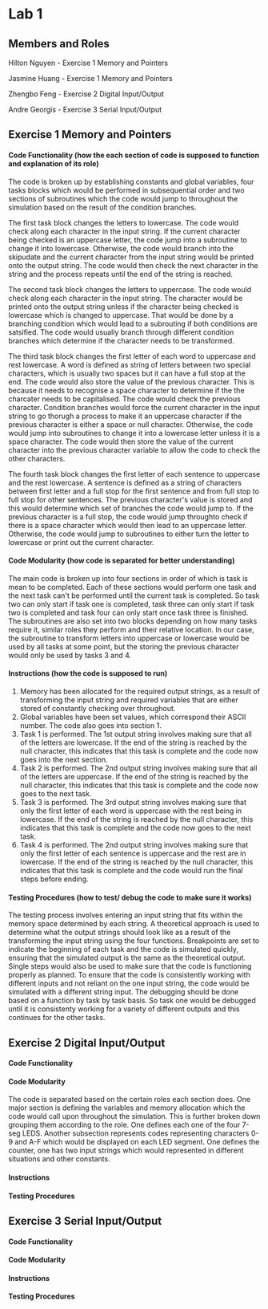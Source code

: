 # Lab 1

## Members and Roles

Hilton Nguyen - Exercise 1 Memory and Pointers

Jasmine Huang - Exercise 1 Memory and Pointers

Zhengbo Feng - Exercise 2 Digital Input/Output

Andre Georgis - Exercise 3 Serial Input/Output


## Exercise 1 Memory and Pointers

#### Code Functionality (how the each section of code is supposed to function and explanation of its role)
The code is broken up by establishing constants and global variables, four tasks blocks which would be performed in subsequential order and two sections of subroutines which the code would jump to throughout the simulation based on the result of the condition branches. 

The first task block changes the letters to lowercase. The code would check along each character in the input string. If the current character being checked is an uppercase letter, the code jump into a subroutine to change it into lowercase. Otherwise, the code would branch into the skipudate and the current character from the input string would be printed onto the output string. The code would then check the next character in the string and the process repeats until the end of the string is reached.

The second task block changes the letters to uppercase. The code would check along each character in the input string. The character would be printed onto the output string unless if the character being checked is lowercase which is changed to uppercase. That would be done by a branching condition which would lead to a subrouting if both conditions are satsified. The code would usually branch through different condition branches which determine if the character needs to be transformed.

The third task block changes the first letter of each word to uppercase and rest lowercase. A word is defined as string of letters between two special characters, which is usually two spaces but it can have a full stop at the end. The code would also store the value of the previous character. This is because it needs to recognise a space  character to determine if the the charcater needs to be capitalised. The code would check the previous character. Condition branches would force the current character in the input string to go thorugh a process to make it an uppercase character if the previous character is either a space or null character. Otherwise, the code would jump into subroutines to change it into a lowercase letter unless it is a space character. The code would then store the value of the current character into the previous character variable to allow the code to check the other characters.  

The fourth task block changes the first letter of each sentence to uppercase and the rest lowercase. A sentence is defined as a string of characters between first letter and a full stop for the first sentence and from full stop to full stop for other sentences. The previous character's value is stored and this would determine which set of branches the code would jump to. If the previous character is a full stop, the code would jump throughto check if there is a space character which would then lead to an uppercase letter. Otherwise, the code would jump to subroutines to either turn the letter to lowercase or print out the current character.

#### Code Modularity (how code is separated for better understanding)
The main code is broken up into four sections in order of which is task is mean to be completed. Each of these sections would perform one task and the next task can't be performed until the current task is completed. So task two can only start if task one is completed, task three can only start if task two is completed and task four can only start once task three is finished. The subroutines are also set into two blocks depending on how many tasks require it, similar roles they perform and their relative location. In our case, the subroutine to transform letters into uppercase or lowercase would be used by all tasks at some point, but the storing the previous character would only be used by tasks 3 and 4.

#### Instructions (how the code is supposed to run)
1. Memory has been allocated for the required output strings, as a result of transforming the input string and required variables that are either stored of constantly checking over throughout.
2. Global variables have been set values, which correspond their ASCII number. The code also goes into section 1.
3. Task 1 is performed. The 1st output string involves making sure that all of the letters are lowercase. If the end of the string is reached by the null character, this indicates that this task is complete and the code now goes into the next section.
4. Task 2 is performed. The 2nd output string involves making sure that all of the letters are uppercase. If the end of the string is reached by the null character, this indicates that this task is complete and the code now goes to the next task.
5. Task 3 is performed. The 3rd output string involves making sure that only the first letter of each word is uppercase with the rest being in lowercase. If the end of the string is reached by the null character, this indicates that this task is complete and the code now goes to the next task.
6. Task 4 is performed. The 2nd output string involves making sure that only the first letter of each sentence is uppercase and the rest are in lowercase. If the end of the string is reached by the null character, this indicates that this task is complete and the code would run the final steps before ending.

#### Testing Procedures (how to test/ debug the code to make sure it works)
The testing process involves entering an input string that fits within the memory space determined by each string. A theoretical approach is used to determine what the output strings should look like as a result of the transforming the input string using the four functions. Breakpoints are set to indicate the beginning of each task and the code is simulated quickly, ensuring that the simulated output is the same as the theoretical output. Single steps would also be used to make sure that the code is functioning properly as planned. To ensure that the code is consistently working with different inputs and not reliant on the one input string, the code would be simulated with a different string input. The debugging should be done based on a function by task by task basis. So task one would be debugged until it is consistenty working for a variety of different outputs and this continues for the other tasks.

## Exercise 2 Digital Input/Output

#### Code Functionality


#### Code Modularity
The code is separated based on the certain roles each section does.
One major section is defining the variables and memory allocation which the code would call upon throughout the simulation. This is further broken down grouping them according to the role. One defines each one of the four 7-seg LEDS. Another subsection represents codes representing characters 0-9 and A-F which would be displayed on each LED segment. One defines the counter, one has two input strings which would represented in different situations and other constants.


#### Instructions


#### Testing Procedures

## Exercise 3 Serial Input/Output

#### Code Functionality


#### Code Modularity


#### Instructions


#### Testing Procedures
